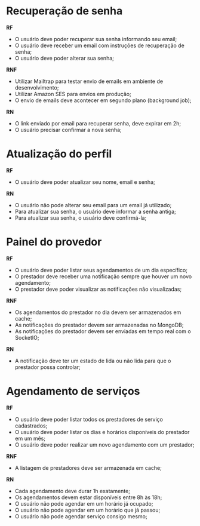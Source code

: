 # Recuperação de senha

**RF**

- O usuário deve poder recuperar sua senha informando seu email;
- O usuário deve receber um email com instruções de recuperação de senha;
- O usuário deve poder alterar sua senha;

**RNF**

- Utilizar Mailtrap para testar envio de emails em ambiente de desenvolvimento;
- Utilizar Amazon SES para envios em produção;
- O envio de emails deve acontecer em segundo plano (background job);

**RN**

- O link enviado por email para recuperar senha, deve expirar em 2h;
- O usuário precisar confirmar a nova senha;

# Atualização do perfil

**RF**

- O usuário deve poder atualizar seu nome, email e senha;

**RN**

- O usuário não pode alterar seu email para um email já utilizado;
- Para atualizar sua senha, o usuário deve informar a senha antiga;
- Para atualizar sua senha, o usuário deve confirmá-la;

# Painel do provedor

**RF**

- O usuário deve poder listar seus agendamentos de um dia específico;
- O prestador deve receber uma notificação sempre que houver um novo agendamento;
- O prestador deve poder visualizar as notificações não visualizadas;

**RNF**

- Os agendamentos do prestador no dia devem ser armazenados em cache;
- As notificações do prestador devem ser armazenadas no MongoDB;
- As notificações do prestador devem ser enviadas em tempo real com o SocketIO;

**RN**

- A notificação deve ter um estado de lida ou não lida para que o prestador possa controlar;

# Agendamento de serviços

**RF**

- O usuário deve poder listar todos os prestadores de serviço cadastrados;
- O usuário deve poder listar os dias e horários disponíveis do prestador em um mês;
- O usuário deve poder realizar um novo agendamento com um prestador;

**RNF**

- A listagem de prestadores deve ser armazenada em cache;

**RN**

- Cada agendamento deve durar 1h exatamente;
- Os agendamentos devem estar disponíveis entre 8h às 18h;
- O usuário não pode agendar em um horário já ocupado;
- O usuário não pode agendar em um horário que já passou;
- O usuário não pode agendar serviço consigo mesmo;
